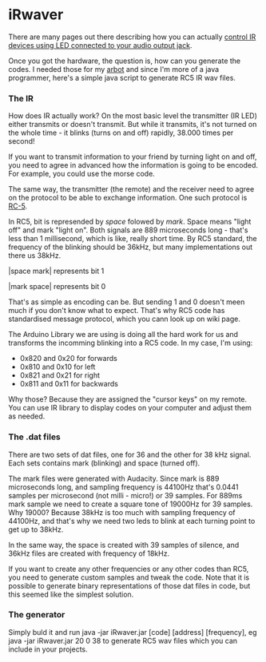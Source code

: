 iRwaver
=======

There are many pages out there describing how you can actually [control IR devices using LED connected to your audio output jack](http://rtfms.com/episode-4-turn-your-iphoneandroid-mac-pc-player-etc-into-a-universal-remote.htm).

Once you got the hardware, the question is, how can you generate the codes. I needed those for my [arbot](https://github.com/jernejkase/arbot)
and since I'm more of a java programmer, here's a simple java script to generate RC5 IR wav files.

### The IR

How does IR actually work? On the most basic level the transmitter (IR LED) either transmits or doesn't transmit. But while it transmits,
it's not turned on the whole time - it blinks (turns on and off) rapidly, 38.000 times per second!

If you want to transmit information to your friend by turning light on and off, you need to agree in advanced how the information
is going to be encoded. For example, you could use the morse code.

The same way, the transmitter (the remote) and the receiver need to agree on the protocol to be able to exchange information. One such protocol
is [RC-5](http://en.wikipedia.org/wiki/RC-5). 

In RC5, bit is represended by _space_ folowed by _mark_. Space means "light off" and mark "light on". Both signals are 889 microseconds long - that's less than 1 millisecond, which is like, really short time. By RC5 standard, the frequency of the blinking should be 36kHz, but many implementations out there us 38kHz.

|space mark| represents bit 1

|mark space| represents bit 0

That's as simple as encoding can be. But sending 1 and 0 doesn't meen much if you don't know what to expect. That's why RC5 code has standardised message protocol, which you cann look up on wiki page.

The Arduino Library we are using is doing all the hard work for us and transforms the incomming blinking into a RC5 code.
In my case, I'm using:
- 0x820 and 0x20 for forwards
- 0x810 and 0x10 for left
- 0x821 and 0x21 for right
- 0x811 and 0x11 for backwards

Why those? Because they are assigned the "cursor keys" on my remote. You can use IR library to display codes on your computer and adjust them as needed.

### The .dat files
There are two sets of dat files, one for 36 and the other for 38 kHz signal. Each sets contains mark (blinking) and space (turned off).

The mark files were generated with Audacity. Since mark is 889 microseconds long, 
and sampling frequency is 44100Hz that's 0.0441 samples per microsecond (not milli - micro!) or 39 samples.
For 889ms mark sample we need to create a square tone of 19000Hz for 39 samples. Why 19000? Because 38kHz is too much with sampling
frequency of 44100Hz, and that's why we need two leds to blink at each turning point to get up to 38kHz.

In the same way, the space is created with 39 samples of silence, and 36kHz files are created with frequency of 18kHz.

If you want to create any other frequencies or any other codes than RC5, you need to generate custom samples and tweak the code.
Note that it is possible to generate binary representations of those dat files in code, but this seemed like the simplest solution.

### The generator
Simply buld it and run java -jar iRwaver.jar [code] [address] [frequency], eg java -jar iRwaver.jar 20 0 38 to generate RC5 wav files which you can include in your projects.
